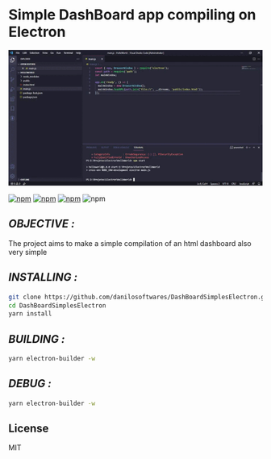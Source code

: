 # Simple DashBoard app compiling on Electron

![](demonstracao.gif)

[![npm](https://img.shields.io/node/v/v.svg?style=flat-square)](https://www.npmjs.com/package/n) [![npm](https://img.shields.io/npm/v/n.svg?style=flat-square)](https://www.npmjs.com/package/n) [![npm](https://img.shields.io/npm/l/n.svg?style=flat-square)](https://www.npmjs.com/package/n) ![npm](https://img.shields.io/badge/electron-13.1.2-red?style=flat-square)

## *OBJECTIVE :*
The project aims to make a simple compilation of an html dashboard also very simple

## *INSTALLING :*

```sh
git clone https://github.com/danilosoftwares/DashBoardSimplesElectron.git
cd DashBoardSimplesElectron
yarn install
```

## *BUILDING :*

```sh
yarn electron-builder -w   
```

## *DEBUG :*

```sh
yarn electron-builder -w   
```
## License

MIT


